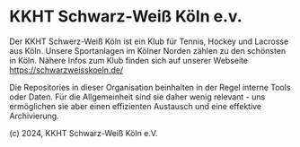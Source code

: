 # KKHT Schwarz-Weiß Köln e.v.

Der KKHT Schwerz-Weiß Köln ist ein Klub für Tennis, Hockey und Lacrosse aus Köln. Unsere Sportanlagen im Kölner Norden zählen zu den schönsten in Köln. Nähere Infos zum Klub finden sich auf unserer Webseite https://schwarzweisskoeln.de/

Die Repositories in dieser Organisation beinhalten in der Regel interne Tools oder Daten. Für die Allgemeinheit sind sie daher wenig relevant - uns ermöglichen sie aber einen effizienten Austausch und eine effektive Archivierung.

(c) 2024, KKHT Schwarz-Weiß Köln e.V.
